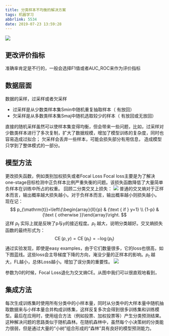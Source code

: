 ```yaml
---
title: 分类样本不均衡的解决方案
tags: 机器学习
abbrlink: 5534
date: 2019-07-23 13:59:28
---
```

![](https://s2.ax1x.com/2019/07/23/eknXuD.md.png)
<!--more-->
## 更改评价指标
准确率肯定是不行的，一般会选择F1值或者AUC_ROC来作为评价指标

## 数据层面
数据的采样，过采样或者欠采样
- 过采样是从少数类样本集Smin中随机重复抽取样本（ 有放回）
- 欠采样是从多数类样本集Smaj中随机选取较少的样本（ 有放回或无放回）

直接的随机采样虽然可以使样本集变得均衡，但会带来一些问题，比如，过采样对少数类样本进行了多次复制，扩大了数据规模，增加了模型训练的复杂度，同时也容易造成过拟合； 欠采样会丢弃一些样本，可能会损失部分有用信息， 造成模型只学到了整体模式的一部分。

## 模型方法
更改损失函数，例如类别加权损失或者Focal Loss
Focal loss主要是为了解决one-stage目标检测中正负样本比例严重失衡的问题。该损失函数降低了大量简单负样本在训练中所占的权重。
回顾二分类交叉上损失：
![](https://i.loli.net/2019/07/23/5d36aab50d2ce67048.png)
普通的交叉熵对于正样本而言，输出概率越大损失越小。对于负样本而言，输出概率越小则损失越小。
现在记：
$$
p_{\mathrm{t}}=\left\{\begin{array}{ll}{p} & {\text { if } y=1} \\ {1-p} & {\text { otherwise }}\end{array}\right.
$$
这样 $p_t$ 实际上就是反映了p与y的接近程度。$p_t$ 越大，说明分类越好。交叉熵损失函数的最终形式为： 
$$
\operatorname{CE}(p, y)=\operatorname{CE}\left(p_{\mathrm{t}}\right)=-\log \left(p_{\mathrm{t}}\right)
$$
通过实验发现，即使是easy examples，由于它们数量很多，它的loss也很高，如下图蓝线。这些loss会主导梯度下降的方向，淹没少量的正样本的影响。$p_t$ 越大，FL越小，总体Loss越小。增加了误分类的重要性。
![](https://i.loli.net/2019/07/23/5d36aae36f66e92180.png)

参数为0的时候，Focal Loss退化为交叉熵CE。从图中我们可以很直观地看到，
## 集成方法
每次生成训练集时使用所有分类中的小样本量，同时从分类中的大样本量中随机抽取数据来与小样本量合并构成训练集，这样反复多次会得到很多训练集和训练模型。最后在应用时，使用组合方法（例如投票、加权投票等）产生分类预测结果。
这种解决问题的思路类似于随机森林。在随机森林中，虽然每个小决策树的分类能力很弱，但是通过大量的“小树”组合形成的“森林”具有良好的模型预测能力。